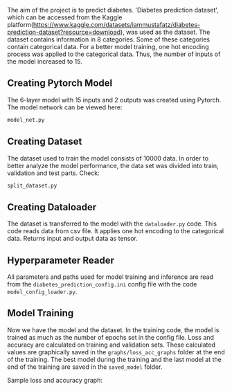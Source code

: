 The aim of the project is to predict diabetes. 'Diabetes prediction dataset', which can be accessed from the Kaggle platform(https://www.kaggle.com/datasets/iammustafatz/diabetes-prediction-dataset?resource=download), was used as the dataset.
The dataset contains information in 8 categories. Some of these categories contain categorical data.
For a better model training, one hot encoding process was applied to the categorical data. Thus, the number of inputs of the model increased to 15.

## Creating Pytorch Model
The 6-layer model with 15 inputs and 2 outputs was created using Pytorch. The model network can be viewed here:
```bash
model_net.py
```
## Creating Dataset
The dataset used to train the model consists of 10000 data. In order to better analyze the model performance, the data set was divided into train, validation and test parts. Check:
```bash
split_dataset.py
```

## Creating Dataloader
The dataset is transferred to the model with the ```dataloader.py``` code. This code reads data from csv file. It applies one hot encoding to the categorical data. Returns input and output data as tensor.

## Hyperparameter Reader
All parameters and paths used for model training and inference are read from the ```diabetes_prediction_config.ini``` config file with the code ```model_config_loader.py```.

## Model Training
Now we have the model and the dataset. In the training code, the model is trained as much as the number of epochs set in the config file. Loss and accuracy are calculated on training and validation sets. These calculated values are graphically saved in the ```graphs/loss_acc_graphs``` folder at the end of the training. The best model during the training and the last model at the end of the training are saved in the ```saved_model``` folder.

Sample loss and accuracy graph:

